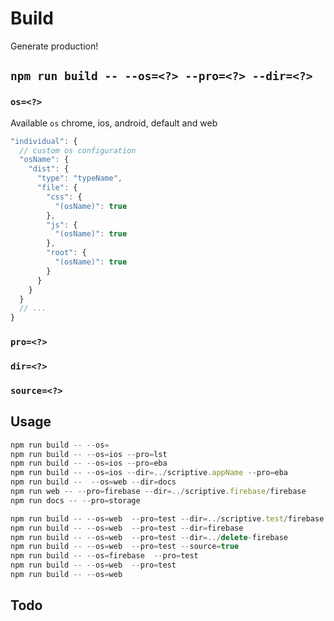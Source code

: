 # Build
Generate production!

## `npm run build -- --os=<?> --pro=<?> --dir=<?>`

### `os=<?>`
Available `os` chrome, ios, android, default and web

```javascript
"individual": {
  // custom os configuration
  "osName": {
    "dist": {
      "type": "typeName",
      "file": {
        "css": {
          "(osName)": true
        },
        "js": {
          "(osName)": true
        },
        "root": {
          "(osName)": true
        }
      }
    }
  }
  // ...
}
```
### `pro=<?>`

### `dir=<?>`

### `source=<?>`

## Usage
```javascript
npm run build -- --os=
npm run build -- --os=ios --pro=lst
npm run build -- --os=ios --pro=eba
npm run build -- --os=ios --dir=../scriptive.appName --pro=eba
npm run build --  --os=web --dir=docs
npm run web -- --pro=firebase --dir=../scriptive.firebase/firebase
npm run docs -- --pro=storage

npm run build -- --os=web  --pro=test --dir=../scriptive.test/firebase
npm run build -- --os=web  --pro=test --dir=firebase
npm run build -- --os=web  --pro=test --dir=../delete-firebase
npm run build -- --os=web  --pro=test --source=true
npm run build -- --os=firebase  --pro=test
npm run build -- --os=web  --pro=test
npm run build -- --os=web
```

## Todo


